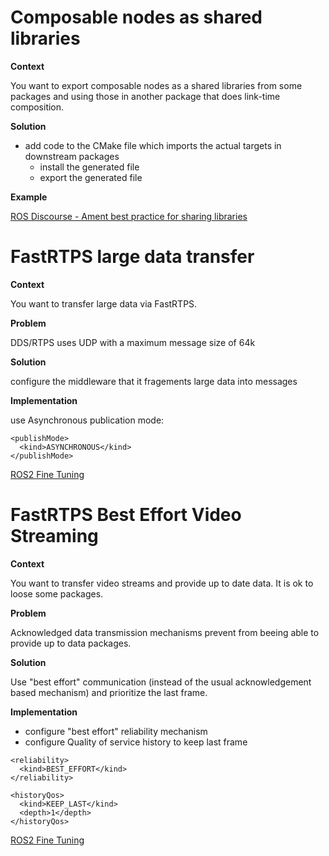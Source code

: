 # Composable nodes as shared libraries

**Context**

You want to export composable nodes as a shared libraries from some packages and using those in another package that does link-time composition.

**Solution**

* add code to the CMake file which imports the actual targets in downstream packages
  * install the generated file
  * export the generated file

**Example**

[ROS Discourse - Ament best practice for sharing libraries](https://discourse.ros.org/t/ament-best-practice-for-sharing-libraries/3602)

# FastRTPS large data transfer

**Context**

You want to transfer large data via FastRTPS.

**Problem**

DDS/RTPS uses UDP with a maximum message size of 64k

**Solution**

configure the middleware that it fragements large data into messages

**Implementation**

use Asynchronous publication mode:

```
<publishMode>
  <kind>ASYNCHRONOUS</kind>
</publishMode>
```

[ROS2 Fine Tuning](https://roscon.ros.org/2017/presentations/ROSCon%202017%20ROS2%20Fine%20Tuning.pdf)

# FastRTPS Best Effort Video Streaming

**Context**

You want to transfer video streams and provide up to date data. It is ok to loose
some packages.

**Problem**

Acknowledged data transmission mechanisms prevent from beeing able to provide
up to data packages.

**Solution**

Use "best effort" communication (instead of the usual acknowledgement based
mechanism) and prioritize the last frame.

**Implementation**

* configure "best effort" reliability mechanism
* configure Quality of service history to keep last frame

```
<reliability>
  <kind>BEST_EFFORT</kind>
</reliability>

<historyQos>
  <kind>KEEP_LAST</kind>
  <depth>1</depth>
</historyQos>
```

[ROS2 Fine Tuning](https://roscon.ros.org/2017/presentations/ROSCon%202017%20ROS2%20Fine%20Tuning.pdf)